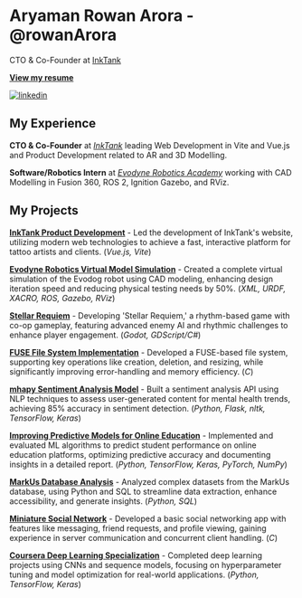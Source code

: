 # Aryaman Rowan Arora - @rowanArora

CTO & Co-Founder at [InkTank](https://www.inktank.io/home)

[**View my resume**](Resume.pdf)

[![linkedin](https://img.shields.io/badge/-@jakegut-161616?style=flat-square&labelColor=161616&logo=LinkedIn&logoColor=white&color=161616)](https://www.linkedin.com/in/rowanarora/)  

## My Experience

**CTO & Co-Founder** at [_InkTank_](https://www.inktank.io/home) leading Web Development in Vite and Vue.js and Product Development related to AR and 3D Modelling.

**Software/Robotics Intern** at [_Evodyne Robotics Academy_](https://evodynerobotics.com) working with CAD Modelling in Fusion 360, ROS 2, Ignition Gazebo, and RViz.

## My Projects

[**InkTank Product Development**](#) - Led the development of InkTank's website, utilizing modern web technologies to achieve a fast, interactive platform for tattoo artists and clients. (_Vue.js, Vite_)

[**Evodyne Robotics Virtual Model Simulation**](#) - Created a complete virtual simulation of the Evodog robot using CAD modeling, enhancing design iteration speed and reducing physical testing needs by 50%. (_XML, URDF, XACRO, ROS, Gazebo, RViz_)

[**Stellar Requiem**](https://ryukinou.itch.io/stellar-requiem) - Developing 'Stellar Requiem,' a rhythm-based game with co-op gameplay, featuring advanced enemy AI and rhythmic challenges to enhance player engagement. (_Godot, GDScript/C#_)

[**FUSE File System Implementation**](https://github.com/rowanArora/FUSE-File-System-Implementation) - Developed a FUSE-based file system, supporting key operations like creation, deletion, and resizing, while significantly improving error-handling and memory efficiency. (_C_)

[**mhapy Sentiment Analysis Model**](https://github.com/rowanArora/CSC301) - Built a sentiment analysis API using NLP techniques to assess user-generated content for mental health trends, achieving 85% accuracy in sentiment detection. (_Python, Flask, nltk, TensorFlow, Keras_)

[**Improving Predictive Models for Online Education**](https://github.com/rowanArora/Improving-Predictive-Models-for-Online-Education) - Implemented and evaluated ML algorithms to predict student performance on online education platforms, optimizing predictive accuracy and documenting insights in a detailed report. (_Python, TensorFlow, Keras, PyTorch, NumPy_)

[**MarkUs Database Analysis**](https://github.com/rowanArora/MarkUs-Database-Analysis-and-SQL-Practice) - Analyzed complex datasets from the MarkUs database, using Python and SQL to streamline data extraction, enhance accessibility, and generate insights. (_Python, SQL_)

[**Miniature Social Network**](https://github.com/rowanArora/CSC209/tree/main/Assignments/A4) - Developed a basic social networking app with features like messaging, friend requests, and profile viewing, gaining experience in server communication and concurrent client handling. (_C_)

[**Coursera Deep Learning Specialization**](https://github.com/rowanArora/Deep_Learning_Specialization_DeepLearning.AI_Coursera) - Completed deep learning projects using CNNs and sequence models, focusing on hyperparameter tuning and model optimization for real-world applications. (_Python, TensorFlow, Keras_)
